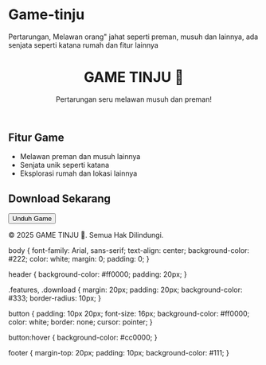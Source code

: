 # Game-tinju
Pertarungan, Melawan orang" jahat seperti preman, musuh dan lainnya, ada senjata seperti katana rumah dan fitur lainnya
<!DOCTYPE html>
<html lang="id">
<head>
    <meta charset="UTF-8">
    <meta name="viewport" content="width=device-width, initial-scale=1.0">
    <title>GAME TINJU 👊</title>
    <link rel="stylesheet" href="style.css">
</head>
<body>
    <header>
        <h1>GAME TINJU 👊</h1>
        <p>Pertarungan seru melawan musuh dan preman!</p>
    </header>
    <section class="features">
        <h2>Fitur Game</h2>
        <ul>
            <li>Melawan preman dan musuh lainnya</li>
            <li>Senjata unik seperti katana</li>
            <li>Eksplorasi rumah dan lokasi lainnya</li>
        </ul>
    </section>
    <section class="download">
        <h2>Download Sekarang</h2>
        <button>Unduh Game</button>
    </section>
    <footer>
        <p>&copy; 2025 GAME TINJU 👊. Semua Hak Dilindungi.</p>
    </footer>
</body>
</html>
body {
    font-family: Arial, sans-serif;
    text-align: center;
    background-color: #222;
    color: white;
    margin: 0;
    padding: 0;
}

header {
    background-color: #ff0000;
    padding: 20px;
}

.features, .download {
    margin: 20px;
    padding: 20px;
    background-color: #333;
    border-radius: 10px;
}

button {
    padding: 10px 20px;
    font-size: 16px;
    background-color: #ff0000;
    color: white;
    border: none;
    cursor: pointer;
}

button:hover {
    background-color: #cc0000;
}

footer {
    margin-top: 20px;
    padding: 10px;
    background-color: #111;
}

